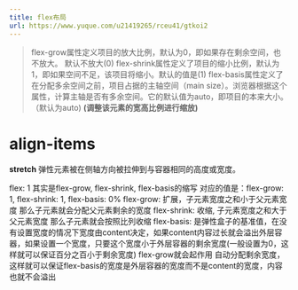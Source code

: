 ```yaml
---
title: flex布局
url: https://www.yuque.com/u21419265/rceu41/gtkoi2
---
```


> flex-grow属性定义项目的放大比例，默认为0，即如果存在剩余空间，也不放大。 默认不放大(0)
> flex-shrink属性定义了项目的缩小比例，默认为1，即如果空间不足，该项目将缩小。默认的值是(1)
> flex-basis属性定义了在分配多余空间之前，项目占据的主轴空间（main size）。浏览器根据这个属性，计算主轴是否有多余空间。它的默认值为auto，即项目的本来大小。（默认为auto) **(调整该元素的宽高比例进行缩放)**

<a name="YkTSQ"></a>

# align-items

**stretch**
弹性元素被在侧轴方向被拉伸到与容器相同的高度或宽度。

flex: 1 其实是flex-grow, flex-shrink, flex-basis的缩写
&#x20;       对应的值是：flex-grow: 1, flex-shrink: 1, flex-basis: 0%
&#x20;       flex-grow: 扩展，子元素宽度之和小于父元素宽度 那么子元素就会分配父元素剩余的宽度
&#x20;       flex-shrink: 收缩, 子元素宽度之和大于父元素宽度 那么子元素就会按照比列收缩
&#x20;       flex-basis: 是弹性盒子的基准值，在没有设置宽度的情况下宽度由content决定，如果content内容过长就会溢出外层容器，如果设置一个宽度，只要这个宽度小于外层容器的剩余宽度(一般设置为0，这样就可以保证百分之百小于剩余宽度) flex-grow就会起作用 自动分配剩余宽度，这样就可以保证flex-basis的宽度是外层容器的宽度而不是content的宽度，内容也就不会溢出
